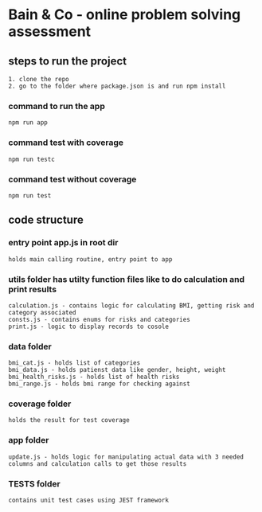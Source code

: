# Bain & Co - online problem solving assessment

## steps to run the project
    1. clone the repo
    2. go to the folder where package.json is and run npm install

### command to run the app
`npm run app`

### command test with coverage
`npm run testc`

### command test without coverage
`npm run test`


## code structure
### entry point app.js in root dir
    holds main calling routine, entry point to app
### utils folder has utilty function files like to do calculation and print results
    calculation.js - contains logic for calculating BMI, getting risk and category associated
    consts.js - contains enums for risks and categories
    print.js - logic to display records to cosole

### data folder
    bmi_cat.js - holds list of categories
    bmi_data.js - holds patienst data like gender, height, weight
    bmi_health_risks.js - holds list of health risks
    bmi_range.js - holds bmi range for checking against

### coverage folder
    holds the result for test coverage

### app folder
    update.js - holds logic for manipulating actual data with 3 needed columns and calculation calls to get those results 

### __TESTS__ folder
    contains unit test cases using JEST framework 
